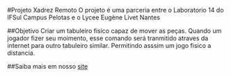#Projeto Xadrez Remoto
  O projeto é uma parceria entre o Laboratorio 14 do IFSul Campus Pelotas e o Lycee Eugène Livet Nantes

##Objetivo
  Criar um tabuleiro fisico capaz de mover as peças. Quando um jogador fizer seu moimento, esse comando será tranmitido atraves da internet para outro tabuleiro similar. Permitindo asssim um jogo fisico a distancia.

##Saiba mais em nosso [site](http://www.remotechess.esy.es)
